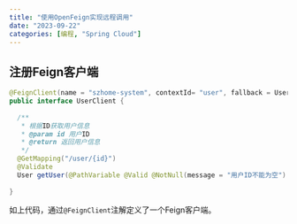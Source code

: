 ```yaml
---
title: "使用OpenFeign实现远程调用"
date: "2023-09-22"
categories: [编程, "Spring Cloud"]
---
```


## 注册Feign客户端

```java
@FeignClient(name = "szhome-system", contextId= "user", fallback = UserClientFallback.class)
public interface UserClient {
  
  /**
   * 根据ID获取用户信息
   * @param id 用户ID
   * @return 返回用户信息
   */
  @GetMapping("/user/{id}")
  @Validate
  User getUser(@PathVariable @Valid @NotNull(message = "用户ID不能为空") Long id);
  
}
```

如上代码，通过`@FeignClient`注解定义了一个Feign客户端。

